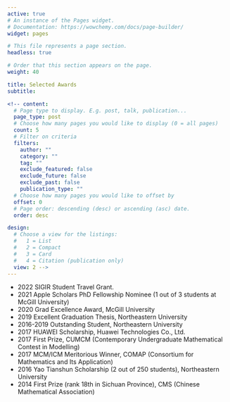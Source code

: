 ```yaml
---
active: true
# An instance of the Pages widget.
# Documentation: https://wowchemy.com/docs/page-builder/
widget: pages

# This file represents a page section.
headless: true

# Order that this section appears on the page.
weight: 40

title: Selected Awards
subtitle:

<!-- content:
  # Page type to display. E.g. post, talk, publication...
  page_type: post
  # Choose how many pages you would like to display (0 = all pages)
  count: 5
  # Filter on criteria
  filters:
    author: ""
    category: ""
    tag: ""
    exclude_featured: false
    exclude_future: false
    exclude_past: false
    publication_type: ""
  # Choose how many pages you would like to offset by
  offset: 0
  # Page order: descending (desc) or ascending (asc) date.
  order: desc

design:
  # Choose a view for the listings:
  #   1 = List
  #   2 = Compact
  #   3 = Card
  #   4 = Citation (publication only)
  view: 2 -->
---
```


[//]: # (# - 2021 [Outstanding PhD Dissertation]&#40;https://www.media.mit.edu/posts/natasha-jaques-best-phd-award/?fbclid=IwAR0dT73P4HeNolVWSFRwYAxrKaPl3pDoDw3CItIUE-5rlB5437y0C7-fYvI&#41; from the international [Association for the Advancement of Affective Computing]&#40;https://aaac.world/&#41;)

[//]: # (# - 2021 [Best of Collection]&#40;./publication/personalized-multitask-learning-for-predicting-tomorrows-mood-stress-a/&#41; in the journal IEEE Transactions on Affective Computing &#40;[impact factor: 10.5]&#40;https://ieeexplore.ieee.org/xpl/RecentIssue.jsp?punumber=5165369&#41;&#41;)

[//]: # (# - 2021 [C3.ai Digital Transformation Institute AI for Energy and Climate Security Awards]&#40;https://c3dti.ai/c3-announces-energy-climate-awards/&#41; funded our grant proposal, "Offline Reinforcement Learning for Energy-Efficient Power Grids")

[//]: # (# - 2020 [Best Paper]&#40;./publication/learning-social-learning&#41; at the NeurIPS Workshop on Cooperative AI )

[//]: # (# - 2019 [Best Paper Honourable Mention]&#40;./publication/social-influence-as-intrinsic-motivation-for-multiagent-deep-reinforce/&#41; at the International Conference on Machine Learning &#40;ICML&#41; 2019)

[//]: # (# - 2019 [Rising Stars in EECS]&#40;https://www.eecs.mit.edu/news-events/announcements/mits-rising-stars-eecs-2019&#41; [Pitch Competition Winner]&#40;https://publish.illinois.edu/rising-stars/&#41;)

[//]: # (# - 2019 [Best Paper Nominee]&#40;./publication/hierarchical-reinforcement-learning-for-opendomain-dialog/&#41; at the NeurIPS Workshop on Conversational AI)

[//]: # (# - 2017 [Centennial Alumni of Distinction]&#40;https://campioncollege.ca/resources/natasha-jaques/&#41; at Campion College )

[//]: # (# - 2016 [Best Paper]&#40;./publication/personalized-multitask-learning-for-predicting-tomorrows-mood-stress-a/&#41; at the NeurIPS Workshop on ML for Healthcare)

[//]: # (# - 2016 [Best Demo]&#40;publication/interactive-musical-improvisation-with-magenta/&#41; at Neural Information Processing Systems &#40;NeurIPS&#41; 2016)


- 2022 SIGIR Student Travel Grant.
- 2021 Apple Scholars PhD Fellowship Nominee (1 out of 3 students at McGill University)
- 2020 Grad Excellence Award, McGill University
- 2019 Excellent Graduation Thesis, Northeastern University
- 2016-2019 Outstanding Student, Northeastern University
- 2017 HUAWEI Scholarship, Huawei Technologies Co., Ltd.
- 2017 First Prize, CUMCM (Contemporary Undergraduate Mathematical Contest in Modelling)
- 2017 MCM/ICM Meritorious Winner, COMAP (Consortium for Mathematics and Its Application)
- 2016 Yao Tianshun Scholarship (2 out of 250 students), Northeastern University
- 2014 First Prize (rank 18th in Sichuan Province), CMS (Chinese Mathematical Association)